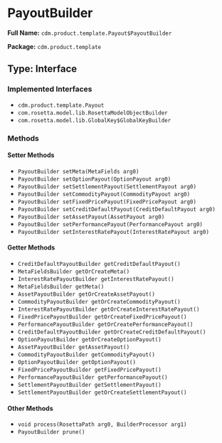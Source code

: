 # PayoutBuilder

**Full Name:** `cdm.product.template.Payout$PayoutBuilder`

**Package:** `cdm.product.template`

## Type: Interface

### Implemented Interfaces

- `cdm.product.template.Payout`
- `com.rosetta.model.lib.RosettaModelObjectBuilder`
- `com.rosetta.model.lib.GlobalKey$GlobalKeyBuilder`

### Methods

#### Setter Methods

- `PayoutBuilder setMeta(MetaFields arg0)`
- `PayoutBuilder setOptionPayout(OptionPayout arg0)`
- `PayoutBuilder setSettlementPayout(SettlementPayout arg0)`
- `PayoutBuilder setCommodityPayout(CommodityPayout arg0)`
- `PayoutBuilder setFixedPricePayout(FixedPricePayout arg0)`
- `PayoutBuilder setCreditDefaultPayout(CreditDefaultPayout arg0)`
- `PayoutBuilder setAssetPayout(AssetPayout arg0)`
- `PayoutBuilder setPerformancePayout(PerformancePayout arg0)`
- `PayoutBuilder setInterestRatePayout(InterestRatePayout arg0)`

#### Getter Methods

- `CreditDefaultPayoutBuilder getCreditDefaultPayout()`
- `MetaFieldsBuilder getOrCreateMeta()`
- `InterestRatePayoutBuilder getInterestRatePayout()`
- `MetaFieldsBuilder getMeta()`
- `AssetPayoutBuilder getOrCreateAssetPayout()`
- `CommodityPayoutBuilder getOrCreateCommodityPayout()`
- `InterestRatePayoutBuilder getOrCreateInterestRatePayout()`
- `FixedPricePayoutBuilder getOrCreateFixedPricePayout()`
- `PerformancePayoutBuilder getOrCreatePerformancePayout()`
- `CreditDefaultPayoutBuilder getOrCreateCreditDefaultPayout()`
- `OptionPayoutBuilder getOrCreateOptionPayout()`
- `AssetPayoutBuilder getAssetPayout()`
- `CommodityPayoutBuilder getCommodityPayout()`
- `OptionPayoutBuilder getOptionPayout()`
- `FixedPricePayoutBuilder getFixedPricePayout()`
- `PerformancePayoutBuilder getPerformancePayout()`
- `SettlementPayoutBuilder getSettlementPayout()`
- `SettlementPayoutBuilder getOrCreateSettlementPayout()`

#### Other Methods

- `void process(RosettaPath arg0, BuilderProcessor arg1)`
- `PayoutBuilder prune()`

